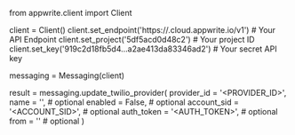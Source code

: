 from appwrite.client import Client

client = Client()
client.set_endpoint('https://<REGION>.cloud.appwrite.io/v1') # Your API Endpoint
client.set_project('5df5acd0d48c2') # Your project ID
client.set_key('919c2d18fb5d4...a2ae413da83346ad2') # Your secret API key

messaging = Messaging(client)

result = messaging.update_twilio_provider(
    provider_id = '<PROVIDER_ID>',
    name = '<NAME>', # optional
    enabled = False, # optional
    account_sid = '<ACCOUNT_SID>', # optional
    auth_token = '<AUTH_TOKEN>', # optional
    from = '<FROM>' # optional
)
